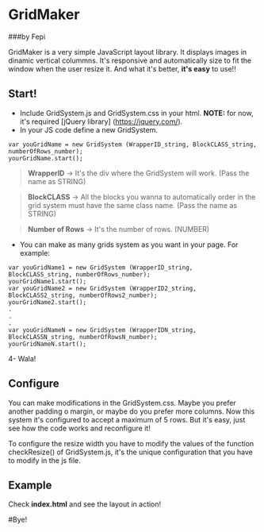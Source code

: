 # GridMaker 
###by Fepi

GridMaker is a very simple JavaScript layout library. It displays images in dinamic vertical colummns. It's responsive and automatically size to fit the window when the user resize it. And what it's better, **it's easy** to use!!

## Start!
- Include GridSystem.js and GridSystem.css in your html. **NOTE:** for now, it's required [jQuery library] (https://jquery.com/).
- In your JS code define a new GridSystem. 

```
var youGridName = new GridSystem (WrapperID_string, BlockCLASS_string, numberOfRows_number);
yourGridName.start();
```
>**WrapperID** -> It's the div where the GridSystem will work. (Pass the name as STRING)

>**BlockCLASS** -> All the blocks you wanna to automatically order in the grid system must have the same class name. (Pass the name as STRING)

>**Number of Rows** -> It's the number of rows. (NUMBER)

- You can make as many grids system as you want in your page. For example:
```
var youGridName1 = new GridSystem (WrapperID_string, BlockCLASS_string, numberOfRows_number);
yourGridName1.start();
var youGridName2 = new GridSystem (WrapperID2_string, BlockCLASS2_string, numberOfRows2_number);
yourGridName2.start();
.
.
.
var youGridNameN = new GridSystem (WrapperIDN_string, BlockCLASSN_string, numberOfRowsN_number);
yourGridNameN.start();
```
4- Wala!

## Configure 
You can make modifications in the GridSystem.css. Maybe you prefer another padding o margin, or maybe do you prefer more columns. Now this system it's configured to accept a maximum of 5 rows. But it's easy, just see how the code works and reconfigure it!

To configure the resize width you have to modify the values of the function checkResize() of GridSystem.js, it's the unique configuration that you have to modify in the js file.

## Example
Check **index.html** and see the layout in action!

#Bye!
